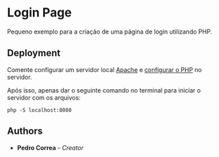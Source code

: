 # Login Page

Pequeno exemplo para a criação de uma página de login utilizando PHP.

## Deployment

Comente configurar um servidor local [Apache](https://httpd.apache.org/download.cgi) e [configurar o PHP](http://php.net/manual/en/install.php) no servidor.

Após isso, apenas dar o seguinte comando no terminal para iniciar o servidor com os arquivos:
```
php -S localhost:8080
```

## Authors

* **Pedro Correa** - *Creator*